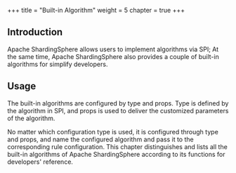 +++
title = "Built-in Algorithm"
weight = 5
chapter = true
+++

## Introduction

Apache ShardingSphere allows users to implement algorithms via SPI;
At the same time, Apache ShardingSphere also provides a couple of built-in algorithms for simplify developers.

## Usage

The built-in algorithms are configured by type and props. 
Type is defined by the algorithm in SPI, and props is used to deliver the customized parameters of the algorithm.

No matter which configuration type is used, it is configured through type and props, and name the configured algorithm and pass it to the corresponding rule configuration.
This chapter distinguishes and lists all the built-in algorithms of Apache ShardingSphere according to its functions for developers' reference.
